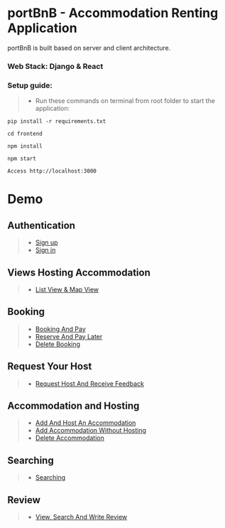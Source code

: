 # portBnB - Accommodation Renting Application
portBnB is built based on server and client architecture.
### **Web Stack**: Django & React 
### **Setup guide**:
> * Run these commands on terminal from root folder to start the application:
```
pip install -r requirements.txt
```
```
cd frontend
```
```
npm install
```
```
npm start
```
```
Access http://localhost:3000
```
# Demo
## Authentication
> * [Sign up](https://drive.google.com/file/d/1GZcmy0qEF4MTVcucJ6pu7BUET4UsDIRL/view?usp=sharing)
> * [Sign in](https://drive.google.com/file/d/121-ULo0zCzkEm2jaaK4-LU2jfIjipHsI/view?usp=sharing)

## Views Hosting Accommodation
> * [List View & Map View](https://drive.google.com/file/d/1XdTgM1rMUpQa0z80uT55q3P4M54xwtnW/view?usp=sharing)

## Booking
> * [Booking And Pay](https://drive.google.com/file/d/1jug6wL2PX-uIcImSCoXJOg7ovMF3NOM1/view?usp=sharing)
> * [Reserve And Pay Later](https://drive.google.com/file/d/12YNDEdpFOx53diH5MhAWYA5zdwBYvW2H/view?usp=sharing)
> * [Delete Booking](https://drive.google.com/file/d/1X0Vk7INMlkvwOKwPqllAjw1AVSWF-V82/view?usp=sharing)

## Request Your Host
> * [Request Host And Receive Feedback](https://drive.google.com/file/d/1I3bMtNffI6epZuQVCxjKWcaFdVfTwhmU/view?usp=sharing)

## Accommodation and Hosting
> * [Add And Host An Accommodation](https://drive.google.com/file/d/1OvTH0g3Q13uWmm21KQF-FpeApK0nZOjr/view?usp=sharing)
> * [Add Accommodation Without Hosting](https://drive.google.com/file/d/1j6gSB5A4zdToGAUhcmgBVKznql8nXNun/view?usp=sharing)
> * [Delete Accommodation](https://drive.google.com/file/d/1VhdL0u1XtEPdNbSAG40Rl84KUrLrEFpB/view?usp=sharing)

## Searching
> * [Searching](https://drive.google.com/file/d/1gdm5Hbe4sezgPmCSJ02TUoL-KWi4zwQ9/view?usp=sharing)

## Review
> * [View, Search And Write Review](https://drive.google.com/file/d/1yDL6AMaB01UDQMiJrOVIieX8cw6iLP00/view?usp=sharing)


